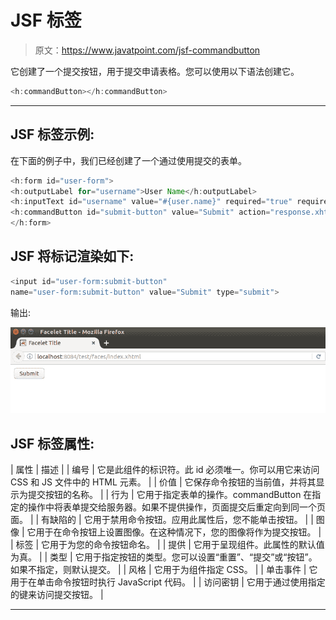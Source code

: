 # JSF <commandbutton>标签</commandbutton>

> 原文：<https://www.javatpoint.com/jsf-commandbutton>

它创建了一个提交按钮，用于提交申请表格。您可以使用以下语法创建它。

```java
<h:commandButton></h:commandButton>

```

* * *

## JSF <commandbutton>标签示例:</commandbutton>

在下面的例子中，我们已经创建了一个通过使用<commandbutton>提交的表单。</commandbutton>

```java
<h:form id="user-form">
<h:outputLabel for="username">User Name</h:outputLabel>
<h:inputText id="username" value="#{user.name}" required="true" requiredMessage="Username is required"/><br/>
<h:commandButton id="submit-button" value="Submit" action="response.xhtml"/>
</h:form>

```

## JSF 将<commandbutton>标记渲染如下:</commandbutton>

```java
<input id="user-form:submit-button"
name="user-form:submit-button" value="Submit" type="submit">

```

输出:

![JSF H commandbutton tag 1](img/06cc1309f8fdd8fcb6b9d83c8bb51fc5.png)

## JSF <commandbutton>标签属性:</commandbutton>

| 属性 | 描述 |
| 编号 | 它是此组件的标识符。此 id 必须唯一。你可以用它来访问 CSS 和 JS 文件中的 HTML 元素。 |
| 价值 | 它保存命令按钮的当前值，并将其显示为提交按钮的名称。 |
| 行为 | 它用于指定表单的操作。commandButton 在指定的操作中将表单提交给服务器。如果不提供操作，页面提交后重定向到同一个页面。 |
| 有缺陷的 | 它用于禁用命令按钮。应用此属性后，您不能单击按钮。 |
| 图像 | 它用于在命令按钮上设置图像。在这种情况下，您的图像将作为提交按钮。 |
| 标签 | 它用于为您的命令按钮命名。 |
| 提供 | 它用于呈现组件。此属性的默认值为真。 |
| 类型 | 它用于指定按钮的类型。您可以设置“重置”、“提交”或“按钮”。如果不指定，则默认提交。 |
| 风格 | 它用于为组件指定 CSS。 |
| 单击事件 | 它用于在单击命令按钮时执行 JavaScript 代码。 |
| 访问密钥 | 它用于通过使用指定的键来访问提交按钮。 |

* * *